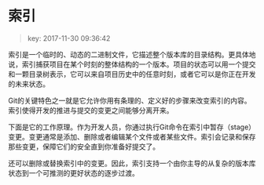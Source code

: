 # 索引
>key: 2017-11-30 09:36:42

索引是一个临时的、动态的二进制文件，它描述整个版本库的目录结构。更具体地说，索引捕获项目在某个时刻的整体结构的一个版本。项目的状态可以用一个提交和一颗目录树表示，它可以来自项目历史中的任意时刻，或者它可以是你正在开发的未来状态。

Git的关键特色之一就是它允许你用有条理的、定义好的步骤来改变索引的内容。索引使得开发的推进与提交的变更之间能够分离开来。

下面是它的工作原理。作为开发人员，你通过执行Git命令在索引中暂存（stage）变更。变更通常是添加、删除或者编辑某个文件或者某些文件。索引会记录和保存那些变更，保障它们的安全直到你准备好提交了。

还可以删除或替换索引中的变更。因此，索引支持一个由你主导的从复杂的版本库状态到一个可推测的更好状态的逐步过渡。
